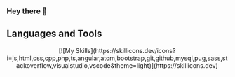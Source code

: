 ### Hey there 👋

<!--
**Yasser-Alnajjar/Yasser-Alnajjar** is a ✨ _special_ ✨ repository because its `README.md` (this file) appears on your GitHub profile.

Here are some ideas to get you started:

- 🔭 I’m currently working on ...
- 🌱 I’m currently learning ...
- 👯 I’m looking to collaborate on ...
- 🤔 I’m looking for help with ...
- 💬 Ask me about ...
- 📫 How to reach me: ...
- 😄 Pronouns: ...
- ⚡ Fun fact: ...
-->

## Languages and Tools
<div align="center">
[![My Skills](https://skillicons.dev/icons?i=js,html,css,cpp,php,ts,angular,atom,bootstrap,git,github,mysql,pug,sass,stackoverflow,visualstudio,vscode&theme=light)](https://skillicons.dev)
<br/>
</div>
